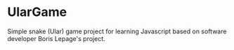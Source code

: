 # UlarGame
 Simple snake (Ular) game project for learning Javascript based on software developer Boris Lepage's project.

